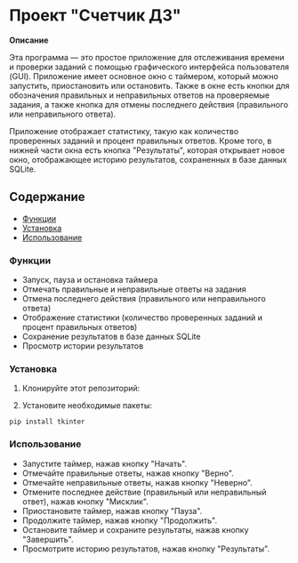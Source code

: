 # Проект "Счетчик ДЗ"

**Описание**

Эта программа — это простое приложение для отслеживания времени и проверки заданий с помощью графического интерфейса пользователя (GUI). Приложение имеет основное окно с таймером, который можно запустить, приостановить или остановить. Также в окне есть кнопки для обозначения правильных и неправильных ответов на проверяемые задания, а также кнопка для отмены последнего действия (правильного или неправильного ответа).

Приложение отображает статистику, такую как количество проверенных заданий и процент правильных ответов. Кроме того, в нижней части окна есть кнопка "Результаты", которая открывает новое окно, отображающее историю результатов, сохраненных в базе данных SQLite.

## Содержание

- [Функции](#функции)
- [Установка](#установка)
- [Использование](#использование)

### Функции

- Запуск, пауза и остановка таймера
- Отмечать правильные и неправильные ответы на задания
- Отмена последнего действия (правильного или неправильного ответа)
- Отображение статистики (количество проверенных заданий и процент правильных ответов)
- Сохранение результатов в базе данных SQLite
- Просмотр истории результатов

### Установка

1. Клонируйте этот репозиторий:

2. Установите необходимые пакеты:

```pip install tkinter```


### Использование

- Запустите таймер, нажав кнопку "Начать".
- Отмечайте правильные ответы, нажав кнопку "Верно".
- Отмечайте неправильные ответы, нажав кнопку "Неверно".
- Отмените последнее действие (правильный или неправильный ответ), нажав кнопку "Мисклик".
- Приостановите таймер, нажав кнопку "Пауза".
- Продолжите таймер, нажав кнопку "Продолжить".
- Остановите таймер и сохраните результаты, нажав кнопку "Завершить".
- Просмотрите историю результатов, нажав кнопку "Результаты".
